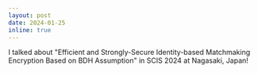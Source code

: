 ```yaml
---
layout: post
date: 2024-01-25 
inline: true
---
```


I talked about "Efficient and Strongly-Secure Identity-based Matchmaking Encryption Based on BDH Assumption" in SCIS 2024 at Nagasaki, Japan!
